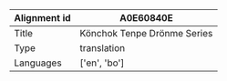 |Alignment id | A0E60840E
| --- | --- 
|Title | Könchok Tenpe Drönme Series 
|Type | translation
|Languages | ['en', 'bo']